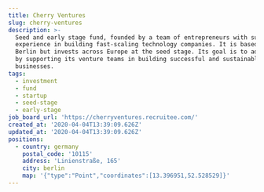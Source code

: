 ```yaml
---
title: Cherry Ventures
slug: cherry-ventures
description: >-
  Seed and early stage fund, founded by a team of entrepreneurs with substantial
  experience in building fast-scaling technology companies. It is based in
  Berlin but invests across Europe at the seed stage. Its goal is to add value
  by supporting its venture teams in building successful and sustainable
  businesses.
tags:
  - investment
  - fund
  - startup
  - seed-stage
  - early-stage
job_board_url: 'https://cherryventures.recruitee.com/'
created_at: '2020-04-04T13:39:09.626Z'
updated_at: '2020-04-04T13:39:09.626Z'
positions:
  - country: germany
    postal_code: '10115'
    address: 'Linienstraße, 165'
    city: berlin
    map: '{"type":"Point","coordinates":[13.396951,52.528529]}'
---
```

